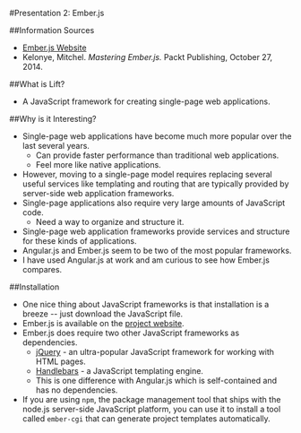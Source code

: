 #Presentation 2: Ember.js

##Information Sources

* [Ember.js Website](http://emberjs.com/)
* Kelonye, Mitchel. *Mastering Ember.js.* Packt Publishing, October 27, 2014.

##What is Lift?

* A JavaScript framework for creating single-page web applications.

##Why is it Interesting?

* Single-page web applications have become much more popular over the last several years.
    * Can provide faster performance than traditional web applications.
    * Feel more like native applications.
* However, moving to a single-page model requires replacing several useful services like templating and routing that are typically provided by server-side web application frameworks.
* Single-page applications also require very large amounts of JavaScript code.
    * Need a way to organize and structure it.
* Single-page web application frameworks provide services and structure for these kinds of applications.
* Angular.js and Ember.js seem to be two of the most popular frameworks.
* I have used Angular.js at work and am curious to see how Ember.js compares.

##Installation

* One nice thing about JavaScript frameworks is that installation is a breeze -- just download the JavaScript file.
* Ember.js is available on the [project website](http://emberjs.com).
* Ember.js does require two other JavaScript frameworks as dependencies.
    * [jQuery](https://jquery.com/) - an ultra-popular JavaScript framework for working with HTML pages.
    * [Handlebars](http://handlebarsjs.com/) - a JavaScript templating engine.
    * This is one difference with Angular.js which is self-contained and has no dependencies.
* If you are using `npm`, the package management tool that ships with the node.js server-side JavaScript platform, you can use it to install a tool called `ember-cgi` that can generate project templates automatically.


